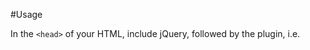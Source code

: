 #Usage

In the `<head>` of your HTML, include jQuery, followed by the plugin, i.e.
    <script src="http://ajax.googleapis.com/ajax/libs/jquery/1.4.2/jquery.min.js" type="text/javascript"></script>
    <script src="jquery.clearinput.js" type="text/javascript"></script

Add the class `clear-input` to any text input element whose value you want cleared when it gains focus.  The initial value will be replaced when the input loses focus, and no new text has been entered.

If you prefer to not add classes to your elements, you can alternatively call `clearInput()` on any jQuery input object.

You can have multiple clear-input fields on a single page, and they will not conflict.

#Example

Live demo & homepage:

[http://afeld.github.com/jquery-clearinput](http://afeld.github.com/jquery-clearinput)

Suppose you have a form with a single field for entering an email address, and the text input 
    <form>
        <input name="email" value="Enter your email address" type="text" />
        <input type="submit" />
    </form>

To use the plugin, either add the `clear-input` class to your input element,
    <input class="clear-input" name="email" value="Enter your email address" type="text" />

or, enable it using the `clearInput()` function:
    $(document).ready(function(){
        $("input[type='text']").clearInput();
    });

#Requirements

Compatible with jQuery v1.2+.

# See also

This plugin sets the usage text as the value for the input element.  To use labels, see Doug Neiner's [In-Field Labels](http://fuelyourcoding.com/in-field-labels/) plugin.
